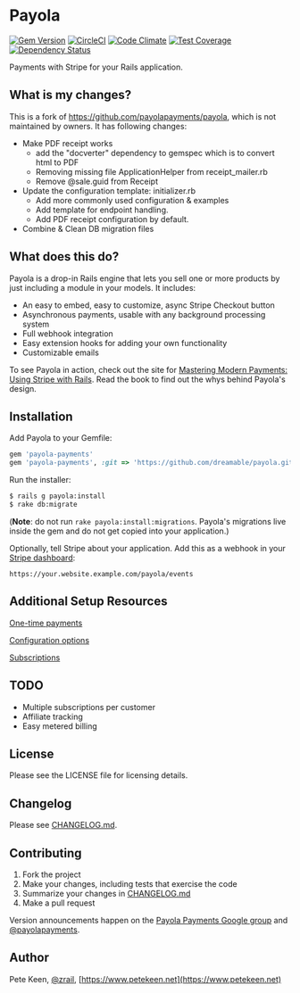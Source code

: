 # Payola

[![Gem Version](https://badge.fury.io/rb/payola-payments.svg)](http://badge.fury.io/rb/payola-payments) [![CircleCI](https://circleci.com/gh/payolapayments/payola.svg?style=shield)](https://circleci.com/gh/payolapayments/payola) [![Code Climate](https://codeclimate.com/github/payolapayments/payola/badges/gpa.svg)](https://codeclimate.com/github/payolapayments/payola) [![Test Coverage](https://codeclimate.com/github/payolapayments/payola/badges/coverage.svg)](https://codeclimate.com/github/payolapayments/payola) [![Dependency Status](https://gemnasium.com/badges/github.com/payolapayments/payola.svg)](https://gemnasium.com/github.com/payolapayments/payola)


Payments with Stripe for your Rails application.

## What is my changes?
This is a fork of https://github.com/payolapayments/payola, which is not maintained by owners. It has following changes: 
* Make PDF receipt works
  * add the "docverter" dependency to gemspec which is to convert html to PDF
  * Removing missing file ApplicationHelper from receipt_mailer.rb
  * Remove @sale.guid from Receipt
* Update the configuration template: initializer.rb
  * Add more commonly used configuration & examples
  * Add template for endpoint handling. 
  * Add PDF receipt configuration by default. 
* Combine & Clean DB migration files

## What does this do?

Payola is a drop-in Rails engine that lets you sell one or more products by just including a module in your models. It includes:

* An easy to embed, easy to customize, async Stripe Checkout button
* Asynchronous payments, usable with any background processing system
* Full webhook integration
* Easy extension hooks for adding your own functionality
* Customizable emails

To see Payola in action, check out the site for [Mastering Modern Payments: Using Stripe with Rails](https://www.masteringmodernpayments.com). Read the book to find out the whys behind Payola's design.

## Installation

Add Payola to your Gemfile:

```ruby
gem 'payola-payments'
gem 'payola-payments', :git => 'https://github.com/dreamable/payola.git' # to use this branch
```

Run the installer:

```bash
$ rails g payola:install
$ rake db:migrate
```

(**Note**: do not run `rake payola:install:migrations`. Payola's migrations live inside the gem and do not get copied into your application.)

Optionally, tell Stripe about your application. Add this as a webhook in your [Stripe dashboard](https://dashboard.stripe.com/account/webhooks):

```
https://your.website.example.com/payola/events
```

## Additional Setup Resources


[One-time payments](https://github.com/payolapayments/payola/wiki/One-time-payments)

[Configuration options](https://github.com/payolapayments/payola/wiki/Configuration-options)

[Subscriptions](https://github.com/payolapayments/payola/wiki/Subscriptions)

## TODO

* Multiple subscriptions per customer
* Affiliate tracking
* Easy metered billing

## License

Please see the LICENSE file for licensing details.


## Changelog

Please see [CHANGELOG.md](CHANGELOG.md).

## Contributing

1. Fork the project
2. Make your changes, including tests that exercise the code
3. Summarize your changes in [CHANGELOG.md](CHANGELOG.md)
4. Make a pull request

Version announcements happen on the [Payola Payments Google group](https://groups.google.com/forum/#!forum/payola-payments) and [@payolapayments](https://twitter.com/payolapayments).

## Author

Pete Keen, [@zrail](https://twitter.com/zrail), [https://www.petekeen.net](https://www.petekeen.net)
